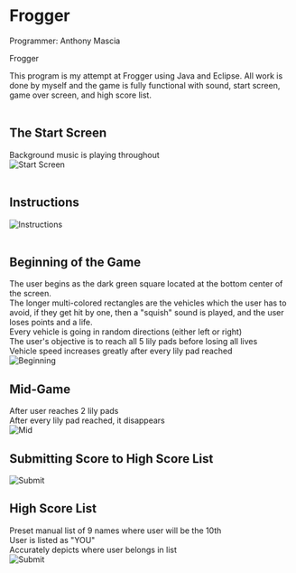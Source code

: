 Frogger
================

Programmer: Anthony Mascia

Frogger

This program is my attempt at Frogger using Java and Eclipse. All work is done by myself and the game is fully functional with sound, start screen, game over screen,
and high score list.
<br /><br />

## The Start Screen ##
Background music is playing throughout<br />
![Start Screen](http://i.imgur.com/ChJ3c5a.png)
<br /><br />


## Instructions ##
![Instructions](http://i.imgur.com/OoKosMr.png)
<br /><br />

## Beginning of the Game ##
The user begins as the dark green square located at the bottom center of the screen.<br />
The longer multi-colored rectangles are the vehicles which the user has to avoid, if they get hit by one, 
then a "squish" sound is played, and the user loses points and a life.<br />
Every vehicle is going in random directions (either left or right)<br />
The user's objective is to reach all 5 lily pads before losing all lives<br />
Vehicle speed increases greatly after every lily pad reached<br />
![Beginning](http://i.imgur.com/lXxb0uLh.png)

## Mid-Game ##
After user reaches 2 lily pads<br />
After every lily pad reached, it disappears<br />
![Mid](http://i.imgur.com/cCBurpMh.png)

## Submitting Score to High Score List ##
![Submit](http://i.imgur.com/bJ1QQe1.png)

## High Score List ##
Preset manual list of 9 names where user will be the 10th<br />
User is listed as "YOU"<br />
Accurately depicts where user belongs in list<br />
![Submit](http://i.imgur.com/MKGBpl3.png)
